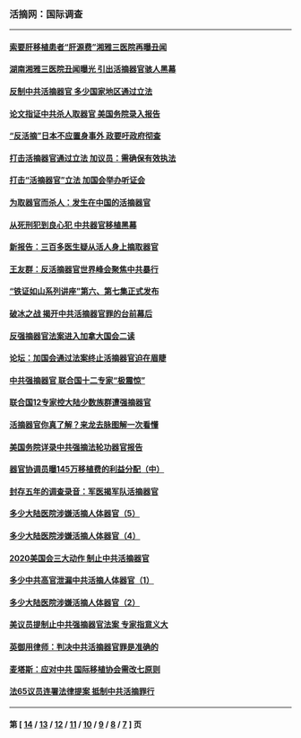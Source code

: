 ### 活摘网：国际调查
---
#### [索要肝移植患者“肝源费”湘雅三医院再曝丑闻](../../pages/nf5947/n14055320.md?09030430) 
#### [湖南湘雅三医院丑闻曝光 引出活摘器官骇人黑幕](../../pages/nf5947/n14051847.md?09030430) 
#### [反制中共活摘器官 多少国家地区通过立法](../../pages/nf5947/n14009863.md?09030430) 
#### [论文指证中共杀人取器官 美国务院录入报告](../../pages/nf5947/n13999890.md?09030430) 
#### [“反活摘”日本不应置身事外 政要吁政府彻查](../../pages/nf5947/n13971188.md?09030430) 
#### [打击活摘器官通过立法 加议员：需确保有效执法](../../pages/nf5947/n13886356.md?09030430) 
#### [打击“活摘器官”立法 加国会举办听证会](../../pages/nf5947/n13869362.md?09030430) 
#### [为取器官而杀人：发生在中国的活摘器官](../../pages/nf5947/n13794731.md?09030430) 
#### [从死刑犯到良心犯 中共器官移植黑幕](../../pages/nf5947/n13764669.md?09030430) 
#### [新报告：三百多医生疑从活人身上摘取器官](../../pages/nf5947/n13703044.md?09030430) 
#### [王友群：反活摘器官世界峰会聚焦中共暴行](../../pages/nf5947/n13250738.md?09030430) 
#### [“铁证如山系列讲座”第六、第七集正式发布](../../pages/nf5947/n13106287.md?09030430) 
#### [破冰之战 揭开中共活摘器官罪的台前幕后](../../pages/nf5947/n13082457.md?09030430) 
#### [反强摘器官法案进入加拿大国会二读](../../pages/nf5947/n13033450.md?09030430) 
#### [论坛：加国会通过法案终止活摘器官迫在眉睫](../../pages/nf5947/n13029839.md?09030430) 
#### [中共强摘器官 联合国十二专家“极震惊”](../../pages/nf5947/n13024313.md?09030430) 
#### [联合国12专家控大陆少数族群遭强摘器官](../../pages/nf5947/n13023877.md?09030430) 
#### [活摘器官你真了解？来龙去脉图解一次看懂](../../pages/nf5947/n13013820.md?09030430) 
#### [美国务院详录中共强摘法轮功器官报告](../../pages/nf5947/n12944519.md?09030430) 
#### [器官协调员曝145万移植费的利益分配（中）](../../pages/nf5947/n12894547.md?09030430) 
#### [封存五年的调查录音：军医揭军队活摘器官](../../pages/nf5947/n12798692.md?09030430) 
#### [多少大陆医院涉嫌活摘人体器官（5）](../../pages/nf5947/n12768383.md?09030430) 
#### [多少大陆医院涉嫌活摘人体器官（4）](../../pages/nf5947/n12664434.md?09030430) 
#### [2020美国会三大动作 制止中共活摘器官](../../pages/nf5947/n12682004.md?09030430) 
#### [多少中共高官泄漏中共活摘人体器官（1）](../../pages/nf5947/n12671234.md?09030430) 
#### [多少大陆医院涉嫌活摘人体器官（2）](../../pages/nf5947/n12655589.md?09030430) 
#### [美议员提制止中共强摘器官法案 专家指意义大](../../pages/nf5947/n12630561.md?09030430) 
#### [英御用律师：判决中共活摘器官罪是准确的](../../pages/nf5947/n12580740.md?09030430) 
#### [麦塔斯：应对中共 国际移植协会需改七原则](../../pages/nf5947/n12514711.md?09030430) 
#### [法65议员连署法律提案 抵制中共活摘罪行](../../pages/nf5947/n12437047.md?09030430) 

---
#### 第 [ [14](./14.md?09030430) / [13](./13.md?09030430) / [12](./12.md?09030430) / [11](./11.md?09030430) / [10](./10.md?09030430) / [9](./9.md?09030430) / [8](./8.md?09030430) / [7](./7.md?09030430) ] 页
